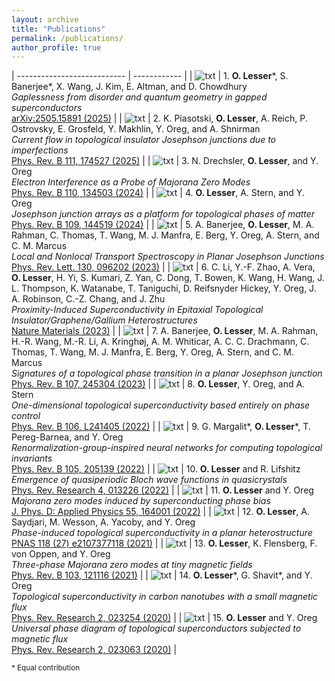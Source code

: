 ```yaml
---
layout: archive
title: "Publications"
permalink: /publications/
author_profile: true
---
```


<p></p>

| --------------------------- | ------------ |
| ![txt](/images/thumbnails/2505.15891.jpg) | 1. **O. Lesser**\*, S. Banerjee\*, X. Wang, J. Kim, E. Altman, and D. Chowdhury<br/>_Gaplessness from disorder and quantum geometry in gapped superconductors_<br/>[arXiv:2505.15891 (2025)](https://arxiv.org/abs/2505.15891) |
| ![txt](/images/thumbnails/2411.10335.jpg) | 2. K. Piasotski, **O. Lesser**, A. Reich, P. Ostrovsky, E. Grosfeld, Y. Makhlin, Y. Oreg, and A. Shnirman<br/>_Current flow in topological insulator Josephson junctions due to imperfections_<br/>[Phys. Rev. B 111, 174527 (2025)](https://journals.aps.org/prb/abstract/10.1103/PhysRevB.111.174527) |
| ![txt](/images/thumbnails/2402.09525.jpg) | 3. N. Drechsler, **O. Lesser**, and Y. Oreg<br/>_Electron Interference as a Probe of Majorana Zero Modes_<br/>[Phys. Rev. B 110, 134503 (2024)](https://doi.org/10.1103/PhysRevB.110.134503) |
| ![txt](/images/thumbnails/2308.14795.jpg) | 4. **O. Lesser**, A. Stern, and Y. Oreg<br/>_Josephson junction arrays as a platform for topological phases of matter_<br/>[Phys. Rev. B 109, 144519 (2024)](https://doi.org/10.1103/PhysRevB.109.144519) |
| ![txt](/images/thumbnails/PhysRevLett.130.096202.jpg) | 5. A. Banerjee, **O. Lesser**, M. A. Rahman, C. Thomas, T. Wang, M. J. Manfra, E. Berg, Y. Oreg, A. Stern, and C. M. Marcus<br/>_Local and Nonlocal Transport Spectroscopy in Planar Josephson Junctions_<br/>[Phys. Rev. Lett. 130, 096202 (2023)](https://doi.org/10.1103/PhysRevLett.130.096202) |
| ![txt](/images/thumbnails/s41563-023-01478-4.jpg) | 6. C. Li, Y.-F. Zhao, A. Vera, **O. Lesser**, H. Yi, S. Kumari, Z. Yan, C. Dong, T. Bowen, K. Wang, H. Wang, J. L. Thompson, K. Watanabe, T. Taniguchi, D. Reifsnyder Hickey, Y. Oreg, J. A. Robinson, C.-Z. Chang, and J. Zhu<br/>_Proximity-Induced Superconductivity in Epitaxial Topological Insulator/Graphene/Gallium Heterostructures_<br/>[Nature Materials (2023)](https://doi.org/10.1038/s41563-023-01478-4) |
| ![txt](/images/thumbnails/PhysRevB.107.245304.jpg) | 7. A. Banerjee, **O. Lesser**, M. A. Rahman, H.-R. Wang, M.-R. Li, A. Kringhøj, A. M. Whiticar, A. C. C. Drachmann, C. Thomas, T. Wang, M. J. Manfra, E. Berg, Y. Oreg, A. Stern, and C. M. Marcus<br/>_Signatures of a topological phase transition in a planar Josephson junction_<br/>[Phys. Rev. B 107, 245304 (2023)](https://journals.aps.org/prb/abstract/10.1103/PhysRevB.107.245304) |
| ![txt](/images/thumbnails/PhysRevB.106.L241405.jpg) | 8. **O. Lesser**, Y. Oreg, and A. Stern<br/>_One-dimensional topological superconductivity based entirely on phase control_<br/>[Phys. Rev. B 106, L241405 (2022)](https://dx.doi.org/10.1103/PhysRevB.106.L241405) |
| ![txt](/images/thumbnails/PhysRevB.105.205139.jpg) | 9. G. Margalit\*, **O. Lesser**\*, T. Pereg-Barnea, and Y. Oreg<br/>_Renormalization-group-inspired neural networks for computing topological invariants_<br/>[Phys. Rev. B 105, 205139 (2022)](https://dx.doi.org/10.1103/PhysRevB.105.205139) |
| ![txt](/images/thumbnails/PhysRevResearch.4.013226.jpg) | 10. **O. Lesser** and R. Lifshitz<br/>_Emergence of quasiperiodic Bloch wave functions in quasicrystals_<br/>[Phys. Rev. Research 4, 013226 (2022)](https://dx.doi.org/10.1103/PhysRevResearch.4.013226) |
| ![txt](/images/thumbnails/ac4a37.jpg) | 11. **O. Lesser** and Y. Oreg<br/>_Majorana zero modes induced by superconducting phase bias_<br/>[J. Phys. D: Applied Physics 55, 164001 (2022)](https://dx.doi.org/10.1088/1361-6463/ac4a37) |
| ![txt](/images/thumbnails/pnas.2107377118.jpg) | 12. **O. Lesser**, A. Saydjari, M. Wesson, A. Yacoby, and Y. Oreg<br/>_Phase-induced topological superconductivity in a planar heterostructure_<br/>[PNAS 118 (27) e2107377118 (2021)](https://dx.doi.org/10.1073/pnas.2107377118) |
| ![txt](/images/thumbnails/PhysRevB.103.L121116.jpg) | 13. **O. Lesser**, K. Flensberg, F. von Oppen, and Y. Oreg<br/>_Three-phase Majorana zero modes at tiny magnetic fields_<br/>[Phys. Rev. B 103, 121116 (2021)](https://dx.doi.org/10.1103/PhysRevB.103.L121116) |
| ![txt](/images/thumbnails/PhysRevResearch.2.023254.jpg) | 14. **O. Lesser**\*, G. Shavit\*, and Y. Oreg<br/>_Topological superconductivity in carbon nanotubes with a small magnetic flux_<br/>[Phys. Rev. Research 2, 023254 (2020)](https://dx.doi.org/10.1103/PhysRevResearch.2.023254) |
| ![txt](/images/thumbnails/PhysRevResearch.2.023063.jpg) | 15. **O. Lesser** and Y. Oreg<br/>_Universal phase diagram of topological superconductors subjected to magnetic flux_<br/>[Phys. Rev. Research 2, 023063 (2020)](https://dx.doi.org/10.1103/PhysRevResearch.2.023063) |

<sub>* Equal contribution</sub>
